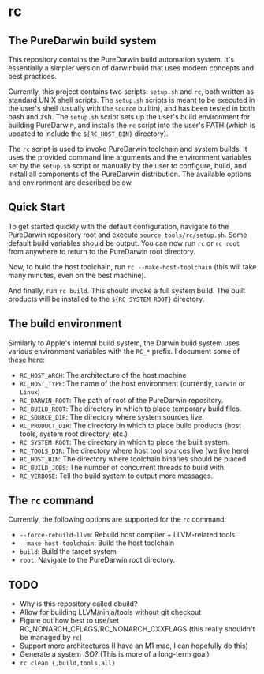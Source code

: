# rc

## The PureDarwin build system

This repository contains the PureDarwin build automation system. It's
essentially a simpler version of darwinbuild that uses modern concepts
and best practices.

Currently, this project contains two scripts: `setup.sh` and `rc`, both written
as standard UNIX shell scripts. The `setup.sh` scripts is meant to be executed
in the user's shell (usually with the `source` builtin), and has been tested in
both bash and zsh. The `setup.sh` script sets up the user's build environment
for building PureDarwin, and installs the `rc` script into the user's PATH
(which is updated to include the `${RC_HOST_BIN}` directory).

The `rc` script is used to invoke PureDarwin toolchain and system builds. It
uses the provided command line arguments and the environment variables set by
the `setup.sh` script or manually by the user to configure, build, and install
all components of the PureDarwin distribution. The available options and
environment are described below.

## Quick Start

To get started quickly with the default configuration, navigate to the
PureDarwin repository root and
execute `source tools/rc/setup.sh`. Some default build variables should be
output. You can now run `rc` or `rc root` from anywhere to return to the
PureDarwin root directory.

Now, to build the host toolchain, run `rc --make-host-toolchain` (this will
take many minutes, even on the best machine).

And finally, run `rc build`. This should invoke a full system build. The built
products will be installed to the `${RC_SYSTEM_ROOT}` directory.

## The build environment

Similarly to Apple's internal build system, the Darwin build system uses various
environment variables with the `RC_*` prefix. I document some of these here:

* `RC_HOST_ARCH`: The architecture of the host machine
* `RC_HOST_TYPE`: The name of the host environment (currently, `Darwin` or
    `Linux`)
* `RC_DARWIN_ROOT`: The path of root of the PureDarwin repository.
* `RC_BUILD_ROOT`: The directory in which to place temporary build files.
* `RC_SOURCE_DIR`: The directory where system sources live.
* `RC_PRODUCT_DIR`: The directory in which to place build products (host tools,
    system root directory, etc.)
* `RC_SYSTEM_ROOT`: The directory in which to place the built system.
* `RC_TOOLS_DIR`: The directory where host tool sources live (we live here)
* `RC_HOST_BIN`: The directory where toolchain binaries should be placed
* `RC_BUILD_JOBS`: The number of concurrent threads to build with.
* `RC_VERBOSE`: Tell the build system to output more messages.

## The `rc` command

Currently, the following options are supported for the `rc` command:

* `--force-rebuild-llvm`: Rebuild host compiler + LLVM-related tools
* `--make-host-toolchain`: Build the host toolchain
* `build`: Build the target system
* `root`: Navigate to the PureDarwin root directory.

## TODO

* Why is this repository called dbuild?
* Allow for building LLVM/ninja/tools without git checkout
* Figure out how best to use/set RC_NONARCH_CFLAGS/RC_NONARCH_CXXFLAGS (this
    really shouldn't be managed by `rc`)
* Support more architectures (I have an M1 mac, I can hopefully do this)
* Generate a system ISO? (This is more of a long-term goal)
* `rc clean {,build,tools,all}`
